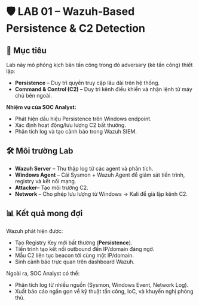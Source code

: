 # 🛡️ LAB 01 – Wazuh-Based Persistence & C2 Detection

## 📌 Mục tiêu
Lab này mô phỏng kịch bản tấn công trong đó adversary (kẻ tấn công) thiết lập:

- **Persistence** – Duy trì quyền truy cập lâu dài trên hệ thống.  
- **Command & Control (C2)** – Duy trì kênh điều khiển và nhận lệnh từ máy chủ bên ngoài.

**Nhiệm vụ của SOC Analyst:**
- Phát hiện dấu hiệu Persistence trên Windows endpoint.  
- Xác định hoạt động/lưu lượng C2 bất thường.  
- Phân tích log và tạo cảnh báo trong Wazuh SIEM.  

## 🛠 Môi trường Lab
- **Wazuh Server** – Thu thập log từ các agent và phân tích.  
- **Windows Agent** – Cài Sysmon + Wazuh Agent để giám sát tiến trình, registry và kết nối mạng.  
- **Attacker**– Tạo môi trường C2.  
- **Network** – Cho phép lưu lượng từ Windows → Kali để giả lập kênh C2.  

## 📊 Kết quả mong đợi
Wazuh phát hiện được:
- Tạo Registry Key mới bất thường (**Persistence**).  
- Tiến trình tạo kết nối outbound đến IP/domain đáng ngờ.  
- Mẫu C2 liên tục beacon tới cùng một IP/domain.  
- Sinh cảnh báo trực quan trên dashboard Wazuh.  

Ngoài ra, SOC Analyst có thể:
- Phân tích log từ nhiều nguồn (Sysmon, Windows Event, Network Log).  
- Xuất báo cáo ngắn gọn về kỹ thuật tấn công, IoC, và khuyến nghị phòng thủ.  
